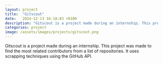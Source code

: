 ```yaml
---
layout: project
title:  "Gitscout"
date:   2024-12-13 16:18:03 +0100
description: "Gitscout is a project made during an internship. This project was made to find the most related contributors from a list of repositories. It uses scrapping techniques using the GitHub API."
categories: project
image: /assets/images/projects/gitscout.png
---
```


Gitscout is a project made during an internship. This project was made to find the most related contributors from a list of repositories. It uses scrapping techniques using the GitHub API.